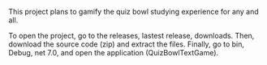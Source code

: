 This project plans to gamify the quiz bowl studying experience for any and all.

To open the project, go to the releases, lastest release, downloads. 
Then, download the source code (zip) and extract the files.
Finally, go to bin, Debug, net 7.0, and open the application (QuizBowlTextGame).